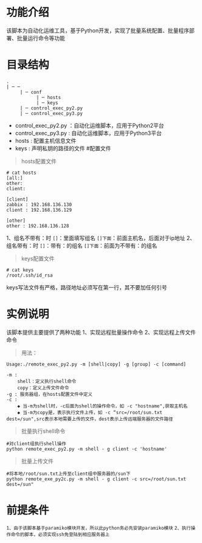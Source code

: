 # 功能介绍
该脚本为自动化运维工具，基于Python开发，实现了批量系统配置、批量程序部署、批量运行命令等功能

# 目录结构
```
.
| ─ ─   
     | ─ conf
           | ─ hosts           
           | ─ keys            
     | ─ control_exec_py2.py   
     | ─ control_exec_py3.py 
```
* control_exec_py2.py ：自动化运维脚本，应用于Python2平台
* control_exec_py3.py : 自动化运维脚本，应用于Python3平台
* hosts   : 配置主机信息文件
* keys : 声明私钥的路径的文件
#配置文件
>hosts配置文件
```
# cat hosts
[all:]
other:
client:
    
[client]
zabbix : 192.168.136.130
client : 192.168.136.129

[other]
other : 192.168.136.128
```

1、组名不带有：时
``[]``：里面填写组名
``[]下面``：前面主机名，后面对于ip地址
2、组名带有：时
``[]``：带有：的组名
``[]下面``：前面为不带有：的组名
>keys配置文件
```
# cat keys
/root/.ssh/id_rsa
```
keys写法文件有严格，路径地址必须写在第一行，其不要加任何引号
# 实例说明
该脚本提供主要提供了两种功能
1、实现远程批量操作命令
2、实现远程上传文件命令
>   用法：
```
Usage:./remote_exec_py2.py -m [shell|copy] -g [group] -c [command]
```
```
-m : 
    shell：定义执行shell命令
    copy：定义上传文件命令
-g : 服务器组，在hosts配置文件中定义
-c :
    ◆ 当-m为shell时，-c后面为shell的操作命令，如 -c "hostname",获取主机名
    ◆ 当-m为copy是，表示执行文件上传，如 -c “src=/root/sun.txt dest=/sun",src表示本地需要上传的文件，dest表示上传远端服务器的文件路径
```
> 批量执行shell命令
```
#对client组执行shell操作
python remote_exec_py2.py -m shell - g client -c 'hostname'
```
> 批量上传文件
```
#将本地/root/sun.txt上传至client组中服务器的/sun下
python remote_exe_py2c.py -m shell - g client -c src=/root/sun.txt dest=/sun"
```
# 前提条件
`1、由于该脚本基于paramiko模块开发，所以此python务必先安装paramiko模块`
`2、执行操作命令的脚本，必须实现ssh免登陆到相应服务器上`
